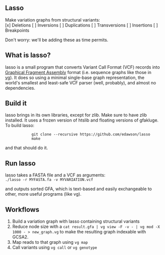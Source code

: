 Lasso
-----------
Make variation graphs from structural variants:  
[x] Deletions
[ ] Inversions
[ ] Duplications
[ ] Transversions
[ ] Insertions
[ ] Breakpoints

Don't worry: we'll be adding these as time permits.  


## What is lasso?
lasso is a small program that converts Variant Call Format (VCF) records into [Graphical Fragment Assembly](https://github.com/pmelsted/GFA-spec) format (i.e. sequence graphs like those in [vg](https://github.com/vgteam/vg)). It does so using a minimal single-base graph representation, the world's smallest and least-safe VCF parser (well, probably), and almost no dependencies.

## Build it
lasso brings in its own libraries, except for zlib. Make sure to have zlib installed.
It uses a frozen version of htslib and floating versions of gfakluge. To build lasso:  

                git clone --recursive https://github.com/edawson/lasso
                make


and that should do it.

## Run lasso
lasso takes a FASTA file and a VCF as arguments:  
        ```./lasso -r MYFASTA.fa -v MYVARIATION.vcf```

and outputs sorted GFA, which is text-based and easily exchangeable to other, more useful programs (like vg).

## Workflows

1. Build a variation graph with lasso containing structural variants  
2. Reduce node size with a ``cat result.gfa | vg view -F -v - | vg mod -X 1000 - > new_graph.vg`` to make the resulting graph indexable with GCSA2.  
3. Map reads to that graph using ```vg map``` 
4. Call variants using ```vg call``` or ```vg genotype```
